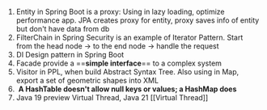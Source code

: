 1. Entity in Spring Boot is a proxy: Using in lazy loading, optimize performance app. JPA creates proxy for entity, proxy saves info of entity but don't have data from db
2. FilterChain in Spring Security is an example of Iterator Pattern. Start from the head node -> to the end node -> handle the request
3. DI Design pattern in Spring Boot
4. Facade provide a ==**simple interface**== to a complex system 
5. Visitor in PPL, when build Abstract Syntax Tree. Also using in Map, export a set of geometric shapes into XML
6.  **A HashTable doesn't allow null keys or values; a HashMap does**
7. Java 19 preview Virtual Thread, Java 21 [[Virtual Thread]]